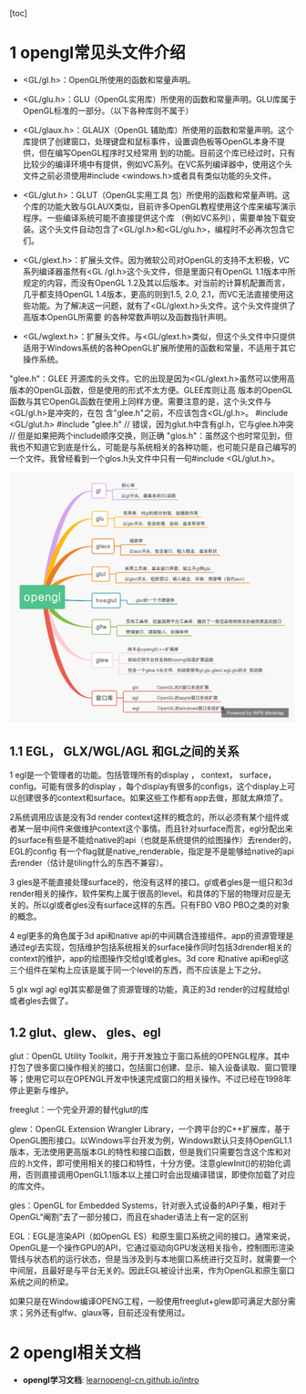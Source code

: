 [toc]

# 1 opengl常见头文件介绍
- <GL/gl.h>：OpenGL所使用的函数和常量声明。

- <GL/glu.h>：GLU（OpenGL实用库）所使用的函数和常量声明。GLU库属于OpenGL标准的一部分。（以下各种库则不属于）

- <GL/glaux.h>：GLAUX（OpenGL 辅助库）所使用的函数和常量声明。这个库提供了创建窗口，处理键盘和鼠标事件，设置调色板等OpenGL本身不提供，但在编写OpenGL程序时又经常用 到的功能。目前这个库已经过时，只有比较少的编译环境中有提供，例如VC系列。在VC系列编译器中，使用这个头文件之前必须使用#include <windows.h>或者具有类似功能的头文件。

- <GL/glut.h>：GLUT（OpenGL实用工具 包）所使用的函数和常量声明。这个库的功能大致与GLAUX类似，目前许多OpenGL教程使用这个库来编写演示程序。一些编译系统可能不直接提供这个库 （例如VC系列），需要单独下载安装。这个头文件自动包含了<GL/gl.h>和<GL/glu.h>，编程时不必再次包含它 们。

- <GL/glext.h>：扩展头文件。因为微软公司对OpenGL的支持不太积极，VC系列编译器虽然有<GL /gl.h>这个头文件，但是里面只有OpenGL 1.1版本中所规定的内容，而没有OpenGL 1.2及其以后版本。对当前的计算机配置而言，几乎都支持OpenGL 1.4版本，更高的则到1.5, 2.0, 2.1，而VC无法直接使用这些功能。为了解决这一问题，就有了<GL/glext.h>头文件。这个头文件提供了高版本OpenGL所需要 的各种常数声明以及函数指针声明。

- <GL/wglext.h>：扩展头文件。与<GL/glext.h>类似，但这个头文件中只提供适用于Windows系统的各种OpenGL扩展所使用的函数和常量，不适用于其它操作系统。

"glee.h"：GLEE 开源库的头文件。它的出现是因为<GL/glext.h>虽然可以使用高版本的OpenGL函数，但是使用的形式不太方便。GLEE库则让高 版本的OpenGL函数与其它OpenGL函数在使用上同样方便。需要注意的是，这个头文件与<GL/gl.h>是冲突的，在包 含"glee.h"之前，不应该包含<GL/gl.h>。
#include <GL/glut.h>
#include "glee.h"   // 错误，因为glut.h中含有gl.h，它与glee.h冲突
                    // 但是如果把两个include顺序交换，则正确
"glos.h"：虽然这个也时常见到，但我也不知道它到底是什么，可能是与系统相关的各种功能，也可能只是自己编写的一个文件。我曾经看到一个glos.h头文件中只有一句#include <GL/glut.h>。

![](img/glHeader.png)

## 1.1 EGL， GLX/WGL/AGL 和GL之间的关系
1 egl是一个管理者的功能。包括管理所有的display ， context， surface，config。可能有很多的display ，每个display有很多的configs，这个display上可以创建很多的context和surface。如果这些工作都有app去做，那就太麻烦了。

2系统调用应该是没有3d render context这样的概念的，所以必须有某个组件或者某一层中间件来做维护context这个事情。而且针对surface而言，egl分配出来的surface有些是不能给native的api（也就是系统提供的绘图操作）去render的， EGL的config 有一个flag就是native_renderable，指定是不是能够给native的api去render（估计是tiling什么的东西不兼容）。

3 gles是不能直接处理surface的，他没有这样的接口。gl或者gles是一组只和3d render相关的操作，软件架构上属于很高的level。和具体的下层的物理对应是无关的。所以gl或者gles没有surface这样的东西。只有FBO VBO PBO之类的对象的概念。

4 egl更多的角色属于3d api和native api的中间耦合连接组件。app的资源管理是通过egl去实现，包括维护包括系统相关的surface操作同时包括3drender相关的context的维护，app的绘图操作交给gl或者gles。3d core 和native api和egl这三个组件在架构上应该是属于同一个level的东西，而不应该是上下之分。

5 glx wgl agl egl其实都是做了资源管理的功能，真正的3d render的过程就给gl或者gles去做了。

## 1.2 glut、glew、 gles、egl

glut：OpenGL Utility Toolkit，用于开发独立于窗口系统的OPENGL程序。其中打包了很多窗口操作相关的接口，包括窗口创建、显示、输入设备读取、窗口管理等；使用它可以在OPENGL开发中快速完成窗口的相关操作。不过已经在1998年停止更新与维护。

freeglut：一个完全开源的替代glut的库

glew：OpenGL Extension Wrangler Library，一个跨平台的C++扩展库，基于OpenGL图形接口。以Windows平台开发为例，Windows默认只支持OpenGL1.1版本，无法使用更高版本GL的特性和接口函数，但是我们只需要包含这个库和对应的.h文件，即可使用相关的接口和特性，十分方便。注意glewInit()的初始化调用，否则直接调用OpenGL1.1版本以上接口时会出现编译错误，即使你加载了对应的库文件。

gles：OpenGL for Embedded Systems，针对嵌入式设备的API子集，相对于OpenGL“阉割”去了一部分接口，而且在shader语法上有一定的区别

EGL：EGL是渲染API（如OpenGL ES）和原生窗口系统之间的接口。通常来说，OpenGL是一个操作GPU的API，它通过驱动向GPU发送相关指令，控制图形渲染管线与状态机的运行状态，但是当涉及到与本地窗口系统进行交互时，就需要一个中间层，且最好是与平台无关的。因此EGL被设计出来，作为OpenGL和原生窗口系统之间的桥梁。

如果只是在Window编译OPENG工程，一般使用freeglut+glew即可满足大部分需求；另外还有glfw、glaux等，目前还没有使用过。

# 2 opengl相关文档
- **opengl学习文档**: [learnopengl-cn.github.io/intro](https://learnopengl-cn.github.io/intro/)